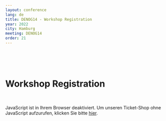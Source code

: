 ```yaml
---
layout: conference
lang: de
title: DENOG14 - Workshop Registration
year: 2022
city: Hamburg
meeting: DENOG14
order: 21
---
```

<br>
<br>
<br>
<h1>Workshop Registration</h1><br>

<pretix-widget event="https://pretix.eu/denog/denog14workshops/"></pretix-widget>
<noscript>
   <div class="pretix-widget">
        <div class="pretix-widget-info-message">
            JavaScript ist in Ihrem Browser deaktiviert. Um unseren Ticket-Shop ohne JavaScript aufzurufen, klicken Sie bitte <a target="_blank" rel="noopener" href="https://pretix.eu/denog/denog14workshops/">hier</a>.
        </div>
    </div>
</noscript>
